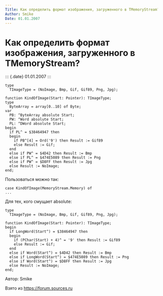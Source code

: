 ```yaml
---
Title: Как определить формат изображения, загруженного в TMemoryStream?
Author: Smike
Date: 01.01.2007
---
```



Как определить формат изображения, загруженного в TMemoryStream?
================================================================

::: {.date}
01.01.2007
:::

    type
      TImageType = (NoImage, Bmp, Gif, Gif89, Png, Jpg);
     
    function KindOfImage(Start: Pointer): TImageType;
    type
      ByteArray = array[0..10] of Byte;
    var
      PB: ^ByteArray absolute Start;
      PW: ^Word absolute Start;
      PL: ^DWord absolute Start;
    begin
      if PL^ = $38464947 then
      begin
        if PB^[4] = Ord('9') then Result := Gif89
        else Result := Gif;
      end
      else if PW^ = $4D42 then Result := Bmp
      else if PL^ = $474E5089 then Result := Png
      else if PW^ = $D8FF then Result := Jpg
      else Result := NoImage;
    end;




Пользоваться можно так:

    case KindOfImage(MemoryStream.Memory) of
    ...

Для тех, кого смущает absolute:

    type
      TImageType = (NoImage, Bmp, Gif, Gif89, Png, Jpg);
     
    function KindOfImage(Start: Pointer): TImageType;
    begin
      if LongWord(Start^) = $38464947 then
      begin
        if (PChar(Start) + 4)^ = '9' then Result := Gif89
        else Result := Gif;
      end
      else if Word(Start^) = $4D42 then Result := Bmp
      else if LongWord(Start^) = $474E5089 then Result := Png
      else if Word(Start^) = $D8FF then Result := Jpg
      else Result := NoImage;
    end;

Автор: Smike

Взято из <https://forum.sources.ru>

